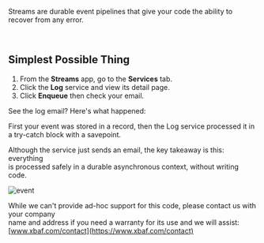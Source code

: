 Streams are durable event pipelines that give your code the ability to recover from any error.

<br/>

## Simplest Possible Thing

1. From the **Streams** app, go to the **Services** tab.
2. Click the  **Log** service and view its detail page.
3. Click **Enqueue** then check your email.

See the log email? Here's what happened:

First your event was stored in a record, then the Log service processed it in a try-catch block with a savepoint.

Although the service just sends an email, the key takeaway is this: everything
<br/>is processed safely in a durable asynchronous context, without writing code.

![event](https://raw.githubusercontent.com/mattandneil/streams/master/README.png)

While we can't provide ad-hoc support for this code, please contact us with your company<br/>name and address if you need a warranty for its use and we will assist: [www.xbaf.com/contact](https://www.xbaf.com/contact)
